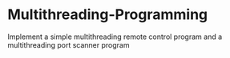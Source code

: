 # Multithreading-Programming
Implement a simple multithreading remote control program and a multithreading port scanner program
